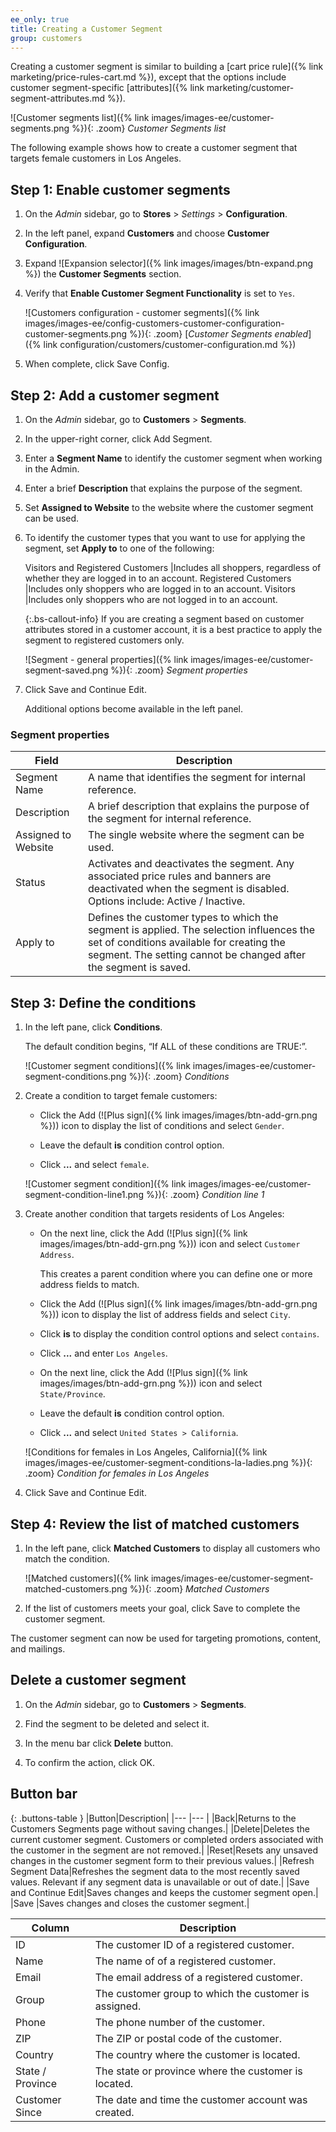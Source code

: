 ```yaml
---
ee_only: true
title: Creating a Customer Segment
group: customers
---
```


Creating a customer segment is similar to building a [cart price rule]({% link marketing/price-rules-cart.md %}), except that the options include customer segment-specific [attributes]({% link marketing/customer-segment-attributes.md %}).

![Customer segments list]({% link images/images-ee/customer-segments.png %}){: .zoom}
_Customer Segments list_

The following example shows how to create a customer segment that targets female customers in Los Angeles.

## Step 1: Enable customer segments

1. On the _Admin_ sidebar, go to **Stores**  > _Settings_ > **Configuration**.

1. In the left panel, expand **Customers** and choose **Customer Configuration**.

1. Expand ![Expansion selector]({% link images/images/btn-expand.png %}) the **Customer Segments** section.

1. Verify that **Enable Customer Segment Functionality** is set to `Yes`.

   ![Customers configuration - customer segments]({% link images/images-ee/config-customers-customer-configuration-customer-segments.png %}){: .zoom}
   [_Customer Segments enabled_]({% link configuration/customers/customer-configuration.md %})

1. When complete, click <span class="btn">Save Config</span>.

## Step 2: Add a customer segment

1. On the _Admin_ sidebar, go to **Customers** > **Segments**.

1. In the upper-right corner, click <span class="btn">Add Segment</span>.

1. Enter a **Segment Name** to identify the customer segment when working in the Admin.

1. Enter a brief **Description** that explains the purpose of the segment.

1. Set **Assigned to Website** to the website where the customer segment can be used.

1. To identify the customer types that you want to use for applying the segment, set **Apply to** to one of the following:

   Visitors and Registered Customers |Includes all shoppers, regardless of whether they are logged in to an account.
   Registered Customers |Includes only shoppers who are logged in to an account.
   Visitors |Includes only shoppers who are not logged in to an account.

   {:.bs-callout-info}
   If you are creating a segment based on customer attributes stored in a customer account, it is a best practice to apply the segment to registered customers only.

   ![Segment - general properties]({% link images/images-ee/customer-segment-saved.png %}){: .zoom}
   _Segment properties_

1. Click <span class="btn">Save and Continue Edit</span>.

   Additional options become available in the left panel.

### Segment properties

|Field|Description|
|--- |---|
|Segment Name| A name that identifies the segment for internal reference.|
|Description| A brief description that explains the purpose of the segment for internal reference.|
|Assigned to Website| The single website where the segment can be used.|
|Status| Activates and deactivates the segment. Any associated price rules and banners are deactivated when the segment is disabled. Options include: Active / Inactive.|
|Apply to| Defines the customer types to which the segment is applied. The selection influences the set of conditions available for creating the segment. The setting cannot be changed after the segment is saved.  |

## Step 3: Define the conditions

1. In the left pane, click **Conditions**.

   The default condition begins, “If ALL of these conditions are TRUE:”.

   ![Customer segment conditions]({% link images/images-ee/customer-segment-conditions.png %}){: .zoom}
   _Conditions_

1. Create a condition to target female customers:

   - Click the Add (![Plus sign]({% link images/images/btn-add-grn.png %})) icon to display the list of conditions and select `Gender`.

   - Leave the default **is** condition control option.

   - Click **...** and select `female`.

   ![Customer segment condition]({% link images/images-ee/customer-segment-condition-line1.png %}){: .zoom}
   _Condition line 1_

1. Create another condition that targets residents of Los Angeles:

   - On the next line, click the Add (![Plus sign]({% link images/images/btn-add-grn.png %})) icon and select `Customer Address`.

      This creates a parent condition where you can define one or more address fields to match.

   - Click the Add (![Plus sign]({% link images/images/btn-add-grn.png %})) icon to display the list of address fields and select `City`.

   - Click **is** to display the condition control options and select `contains`.

   - Click **...** and enter `Los Angeles`.

   - On the next line, click the Add (![Plus sign]({% link images/images/btn-add-grn.png %})) icon and select `State/Province`.

   - Leave the default **is** condition control option.

   - Click **...** and select `United States > California`.

   ![Conditions for females in Los Angeles, California]({% link images/images-ee/customer-segment-conditions-la-ladies.png %}){: .zoom}
   _Condition for females in Los Angeles_

1. Click <span class="btn">Save and Continue Edit</span>.

## Step 4: Review the list of matched customers

1. In the left pane, click **Matched Customers** to display all customers who match the condition.

   ![Matched customers]({% link images/images-ee/customer-segment-matched-customers.png %}){: .zoom}
   _Matched Customers_

1. If the list of customers meets your goal, click <span class="btn">Save</span> to complete the customer segment.

The customer segment can now be used for targeting promotions, content, and mailings.

## Delete a customer segment

1. On the _Admin_ sidebar, go to **Customers** > **Segments**.

1. Find the segment to be deleted and select it.

1. In the menu bar click **Delete** button.

1. To confirm the action, click <span class="btn">OK</span>.

## Button bar

{: .buttons-table }
|Button|Description|
|--- |--- |
|<span class="btn">Back</span>|Returns to the Customers Segments page without saving changes.|
|<span class="btn">Delete</span>|Deletes the current customer segment. Customers or completed orders associated with the customer in the segment are not removed.|
|<span class="btn">Reset</span>|Resets any unsaved changes in the customer segment form to their previous values.|
|<span class="btn">Refresh Segment Data</span>|Refreshes the segment data to the most recently saved values. Relevant if any segment data is unavailable or out of date.|
|<span class="btn">Save and Continue Edit</span>|Saves changes and keeps the customer segment open.|
|<span class="btn">Save </span>|Saves changes and closes the customer segment.|

|Column|Description|
|--- |--- |
|ID|The customer ID of a registered customer.|
|Name|The name of of a registered customer.|
|Email|The email address of a registered customer.|
|Group|The customer group to which the customer is assigned.|
|Phone|The phone number of the customer.|
|ZIP|The ZIP or postal code of the customer.|
|Country|The country where the customer is located.|
|State / Province|The state or province where the customer is located.|
|Customer Since|The date and time the customer account was created.|
